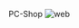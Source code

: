  P C - S h o p 
 
 ![web](https://github.com/Hamza-Abdourabbih/PC-Shop/assets/101362783/64541a53-f00c-4a3f-b67a-120f83526e41)
